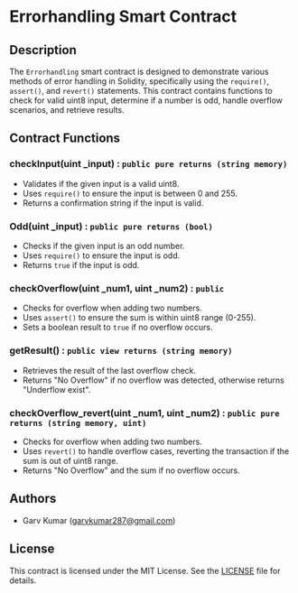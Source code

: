 # Errorhandling Smart Contract

## Description
The `Errorhandling` smart contract is designed to demonstrate various methods of error handling in Solidity, specifically using the `require()`, `assert()`, and `revert()` statements. This contract contains functions to check for valid uint8 input, determine if a number is odd, handle overflow scenarios, and retrieve results.

## Contract Functions
### checkInput(uint _input) : `public pure returns (string memory)`
- Validates if the given input is a valid uint8.
- Uses `require()` to ensure the input is between 0 and 255.
- Returns a confirmation string if the input is valid.

### Odd(uint _input) : `public pure returns (bool)`
- Checks if the given input is an odd number.
- Uses `require()` to ensure the input is odd.
- Returns `true` if the input is odd.

### checkOverflow(uint _num1, uint _num2) : `public`
- Checks for overflow when adding two numbers.
- Uses `assert()` to ensure the sum is within uint8 range (0-255).
- Sets a boolean result to `true` if no overflow occurs.

### getResult() : `public view returns (string memory)`
- Retrieves the result of the last overflow check.
- Returns "No Overflow" if no overflow was detected, otherwise returns "Underflow exist".

### checkOverflow_revert(uint _num1, uint _num2) : `public pure returns (string memory, uint)`
- Checks for overflow when adding two numbers.
- Uses `revert()` to handle overflow cases, reverting the transaction if the sum is out of uint8 range.
- Returns "No Overflow" and the sum if no overflow occurs.

## Authors

- Garv Kumar (garvkumar287@gmail.com)

## License
This contract is licensed under the MIT License. See the [LICENSE](LICENSE) file for details.



